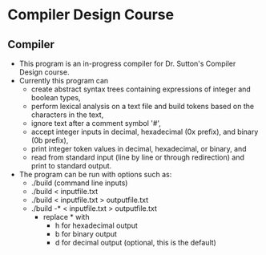 # Compiler Design Course

Compiler
----------------------------------
 * This program is an in-progress compiler for Dr. Sutton's Compiler Design course.
 * Currently this program can
   * create abstract syntax trees containing expressions of integer and boolean types,
   * perform lexical analysis on a text file and build tokens based on the characters in the text,
   * ignore text after a comment symbol '#',
   * accept integer inputs in decimal, hexadecimal (0x prefix), and binary (0b prefix),
   * print integer token values in decimal, hexadecimal, or binary, and
   * read from standard input (line by line or through redirection) and print to standard output.
 * The program can be run with options such as:
   * ./build (command line inputs)
   * ./build < inputfile.txt
   * ./build < inputfile.txt > outputfile.txt
   * ./build -* < inputfile.txt > outputfile.txt
     * replace * with
       * h for hexadecimal output
       * b for binary output
       * d for decimal output (optional, this is the default)